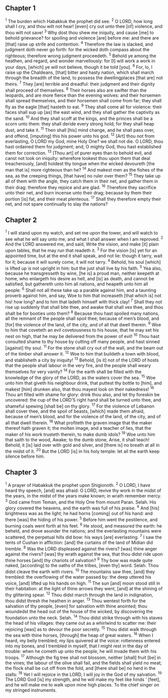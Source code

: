 ## Chapter 1

<sup>1</sup> The burden which Habakkuk the prophet did see.
<sup>2</sup> O LORD, how long shall I cry, and thou wilt not hear! [even] cry out unto thee [of] violence, and thou wilt not save!
<sup>3</sup> Why dost thou shew me iniquity, and cause [me] to behold grievance? for spoiling and violence [are] before me: and there are [that] raise up strife and contention.
<sup>4</sup> Therefore the law is slacked, and judgment doth never go forth: for the wicked doth compass about the righteous; therefore wrong judgment proceedeth.
<sup>5</sup> Behold ye among the heathen, and regard, and wonder marvellously: for [I] will work a work in your days, [which] ye will not believe, though it be told [you].
<sup>6</sup> For, lo, I raise up the Chaldeans, [that] bitter and hasty nation, which shall march through the breadth of the land, to possess the dwellingplaces [that are] not theirs.
<sup>7</sup> They [are] terrible and dreadful: their judgment and their dignity shall proceed of themselves.
<sup>8</sup> Their horses also are swifter than the leopards, and are more fierce than the evening wolves: and their horsemen shall spread themselves, and their horsemen shall come from far; they shall fly as the eagle [that] hasteth to eat.
<sup>9</sup> They shall come all for violence: their faces shall sup up [as] the east wind, and they shall gather the captivity as the sand.
<sup>10</sup> And they shall scoff at the kings, and the princes shall be a scorn unto them: they shall deride every strong hold; for they shall heap dust, and take it.
<sup>11</sup> Then shall [his] mind change, and he shall pass over, and offend, [imputing] this his power unto his god.
<sup>12</sup> [Art] thou not from everlasting, O LORD my God, mine Holy One? we shall not die. O LORD, thou hast ordained them for judgment; and, O mighty God, thou hast established them for correction.
<sup>13</sup> [Thou art] of purer eyes than to behold evil, and canst not look on iniquity: wherefore lookest thou upon them that deal treacherously, [and] holdest thy tongue when the wicked devoureth [the man that is] more righteous than he?
<sup>14</sup> And makest men as the fishes of the sea, as the creeping things, [that have] no ruler over them?
<sup>15</sup> They take up all of them with the angle, they catch them in their net, and gather them in their drag: therefore they rejoice and are glad.
<sup>16</sup> Therefore they sacrifice unto their net, and burn incense unto their drag; because by them their portion [is] fat, and their meat plenteous.
<sup>17</sup> Shall they therefore empty their net, and not spare continually to slay the nations?
## Chapter 2

<sup>1</sup> I will stand upon my watch, and set me upon the tower, and will watch to see what he will say unto me, and what I shall answer when I am reproved.
<sup>2</sup> And the LORD answered me, and said, Write the vision, and make [it] plain upon tables, that he may run that readeth it.
<sup>3</sup> For the vision [is] yet for an appointed time, but at the end it shall speak, and not lie: though it tarry, wait for it; because it will surely come, it will not tarry.
<sup>4</sup> Behold, his soul [which] is lifted up is not upright in him: but the just shall live by his faith.
<sup>5</sup> Yea also, because he transgresseth by wine, [he is] a proud man, neither keepeth at home, who enlargeth his desire as hell, and [is] as death, and cannot be satisfied, but gathereth unto him all nations, and heapeth unto him all people:
<sup>6</sup> Shall not all these take up a parable against him, and a taunting proverb against him, and say, Woe to him that increaseth [that which is] not his! how long? and to him that ladeth himself with thick clay!
<sup>7</sup> Shall they not rise up suddenly that shall bite thee, and awake that shall vex thee, and thou shalt be for booties unto them?
<sup>8</sup> Because thou hast spoiled many nations, all the remnant of the people shall spoil thee; because of men’s blood, and [for] the violence of the land, of the city, and of all that dwell therein.
<sup>9</sup> Woe to him that coveteth an evil covetousness to his house, that he may set his nest on high, that he may be delivered from the power of evil!
<sup>10</sup> Thou hast consulted shame to thy house by cutting off many people, and hast sinned [against] thy soul.
<sup>11</sup> For the stone shall cry out of the wall, and the beam out of the timber shall answer it.
<sup>12</sup> Woe to him that buildeth a town with blood, and stablisheth a city by iniquity!
<sup>13</sup> Behold, [is it] not of the LORD of hosts that the people shall labour in the very fire, and the people shall weary themselves for very vanity?
<sup>14</sup> For the earth shall be filled with the knowledge of the glory of the LORD, as the waters cover the sea.
<sup>15</sup> Woe unto him that giveth his neighbour drink, that puttest thy bottle to [him], and makest [him] drunken also, that thou mayest look on their nakedness!
<sup>16</sup> Thou art filled with shame for glory: drink thou also, and let thy foreskin be uncovered: the cup of the LORD’S right hand shall be turned unto thee, and shameful spewing [shall be] on thy glory.
<sup>17</sup> For the violence of Lebanon shall cover thee, and the spoil of beasts, [which] made them afraid, because of men’s blood, and for the violence of the land, of the city, and of all that dwell therein.
<sup>18</sup> What profiteth the graven image that the maker thereof hath graven it; the molten image, and a teacher of lies, that the maker of his work trusteth therein, to make dumb idols?
<sup>19</sup> Woe unto him that saith to the wood, Awake; to the dumb stone, Arise, it shall teach! Behold, it [is] laid over with gold and silver, and [there is] no breath at all in the midst of it.
<sup>20</sup> But the LORD [is] in his holy temple: let all the earth keep silence before him.
## Chapter 3

<sup>1</sup> A prayer of Habakkuk the prophet upon Shigionoth.
<sup>2</sup> O LORD, I have heard thy speech, [and] was afraid: O LORD, revive thy work in the midst of the years, in the midst of the years make known; in wrath remember mercy.
<sup>3</sup> God came from Teman, and the Holy One from mount Paran. Selah. His glory covered the heavens, and the earth was full of his praise.
<sup>4</sup> And [his] brightness was as the light; he had horns [coming] out of his hand: and there [was] the hiding of his power.
<sup>5</sup> Before him went the pestilence, and burning coals went forth at his feet.
<sup>6</sup> He stood, and measured the earth: he beheld, and drove asunder the nations; and the everlasting mountains were scattered, the perpetual hills did bow: his ways [are] everlasting.
<sup>7</sup> I saw the tents of Cushan in affliction: [and] the curtains of the land of Midian did tremble.
<sup>8</sup> Was the LORD displeased against the rivers? [was] thine anger against the rivers? [was] thy wrath against the sea, that thou didst ride upon thine horses [and] thy chariots of salvation?
<sup>9</sup> Thy bow was made quite naked, [according] to the oaths of the tribes, [even thy] word. Selah. Thou didst cleave the earth with rivers.
<sup>10</sup> The mountains saw thee, [and] they trembled: the overflowing of the water passed by: the deep uttered his voice, [and] lifted up his hands on high.
<sup>11</sup> The sun [and] moon stood still in their habitation: at the light of thine arrows they went, [and] at the shining of thy glittering spear.
<sup>12</sup> Thou didst march through the land in indignation, thou didst thresh the heathen in anger.
<sup>13</sup> Thou wentest forth for the salvation of thy people, [even] for salvation with thine anointed; thou woundedst the head out of the house of the wicked, by discovering the foundation unto the neck. Selah.
<sup>14</sup> Thou didst strike through with his staves the head of his villages: they came out as a whirlwind to scatter me: their rejoicing [was] as to devour the poor secretly.
<sup>15</sup> Thou didst walk through the sea with thine horses, [through] the heap of great waters.
<sup>16</sup> When I heard, my belly trembled; my lips quivered at the voice: rottenness entered into my bones, and I trembled in myself, that I might rest in the day of trouble: when he cometh up unto the people, he will invade them with his troops.
<sup>17</sup> Although the fig tree shall not blossom, neither [shall] fruit [be] in the vines; the labour of the olive shall fail, and the fields shall yield no meat; the flock shall be cut off from the fold, and [there shall be] no herd in the stalls:
<sup>18</sup> Yet I will rejoice in the LORD, I will joy in the God of my salvation.
<sup>19</sup> The LORD God [is] my strength, and he will make my feet like hinds ’ [feet], and he will make me to walk upon mine high places. To the chief singer on my stringed instruments.